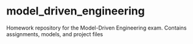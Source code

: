 # model_driven_engineering
Homework repository for the Model-Driven Engineering exam. Contains assignments, models, and project files
